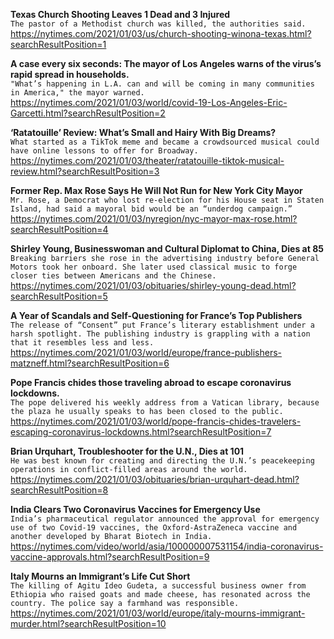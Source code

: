 **Texas Church Shooting Leaves 1 Dead and 3 Injured**\
`The pastor of a Methodist church was killed, the authorities said.`\
https://nytimes.com/2021/01/03/us/church-shooting-winona-texas.html?searchResultPosition=1

**A case every six seconds: The mayor of Los Angeles warns of the virus’s rapid spread in households.**\
`"What’s happening in L.A. can and will be coming in many communities in America," the mayor warned. `\
https://nytimes.com/2021/01/03/world/covid-19-Los-Angeles-Eric-Garcetti.html?searchResultPosition=2

**‘Ratatouille’ Review: What’s Small and Hairy With Big Dreams?**\
`What started as a TikTok meme and became a crowdsourced musical could have online lessons to offer for Broadway.`\
https://nytimes.com/2021/01/03/theater/ratatouille-tiktok-musical-review.html?searchResultPosition=3

**Former Rep. Max Rose Says He Will Not Run for New York City Mayor**\
`Mr. Rose, a Democrat who lost re-election for his House seat in Staten Island, had said a mayoral bid would be an “underdog campaign.”`\
https://nytimes.com/2021/01/03/nyregion/nyc-mayor-max-rose.html?searchResultPosition=4

**Shirley Young, Businesswoman and Cultural Diplomat to China, Dies at 85**\
`Breaking barriers she rose in the advertising industry before General Motors took her onboard. She later used classical music to forge closer ties between Americans and the Chinese.`\
https://nytimes.com/2021/01/03/obituaries/shirley-young-dead.html?searchResultPosition=5

**A Year of Scandals and Self-Questioning for France’s Top Publishers**\
`The release of “Consent” put France’s literary establishment under a harsh spotlight. The publishing industry is grappling with a nation that it resembles less and less.`\
https://nytimes.com/2021/01/03/world/europe/france-publishers-matzneff.html?searchResultPosition=6

**Pope Francis chides those traveling abroad to escape coronavirus lockdowns.**\
`The pope delivered his weekly address from a Vatican library, because the plaza he usually speaks to has been closed to the public. `\
https://nytimes.com/2021/01/03/world/pope-francis-chides-travelers-escaping-coronavirus-lockdowns.html?searchResultPosition=7

**Brian Urquhart, Troubleshooter for the U.N., Dies at 101**\
`He was best known for creating and directing the U.N.’s peacekeeping operations in conflict-filled areas around the world.`\
https://nytimes.com/2021/01/03/obituaries/brian-urquhart-dead.html?searchResultPosition=8

**India Clears Two Coronavirus Vaccines for Emergency Use**\
`India’s pharmaceutical regulator announced the approval for emergency use of two Covid-19 vaccines, the Oxford-AstraZeneca vaccine and another developed by Bharat Biotech in India.`\
https://nytimes.com/video/world/asia/100000007531154/india-coronavirus-vaccine-approvals.html?searchResultPosition=9

**Italy Mourns an Immigrant’s Life Cut Short**\
`The killing of Agitu Ideo Gudeta, a successful business owner from Ethiopia who raised goats and made cheese, has resonated across the country. The police say a farmhand was responsible.`\
https://nytimes.com/2021/01/03/world/europe/italy-mourns-immigrant-murder.html?searchResultPosition=10

